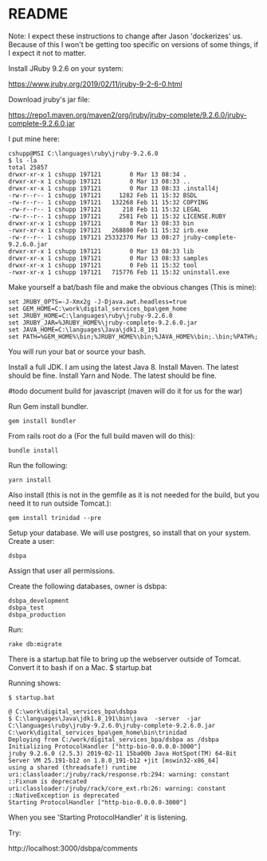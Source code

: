 # README

Note: I expect these instructions to change after Jason 'dockerizes' us. Because of this I won't be getting too
specific on versions of some things, if I expect it not to matter.

Install JRuby 9.2.6 on your system:

https://www.jruby.org/2019/02/11/jruby-9-2-6-0.html

Download jruby's jar file:

https://repo1.maven.org/maven2/org/jruby/jruby-complete/9.2.6.0/jruby-complete-9.2.6.0.jar

I put mine here:
```bazaar
cshupp@MSI C:\languages\ruby\jruby-9.2.6.0
$ ls -la
total 25857
drwxr-xr-x 1 cshupp 197121        0 Mar 13 08:34 .
drwxr-xr-x 1 cshupp 197121        0 Mar 13 08:33 ..
drwxr-xr-x 1 cshupp 197121        0 Mar 13 08:33 .install4j
-rw-r--r-- 1 cshupp 197121     1282 Feb 11 15:32 BSDL
-rw-r--r-- 1 cshupp 197121   132268 Feb 11 15:32 COPYING
-rw-r--r-- 1 cshupp 197121      218 Feb 11 15:32 LEGAL
-rw-r--r-- 1 cshupp 197121     2581 Feb 11 15:32 LICENSE.RUBY
drwxr-xr-x 1 cshupp 197121        0 Mar 13 08:33 bin
-rwxr-xr-x 1 cshupp 197121   268800 Feb 11 15:32 irb.exe
-rw-r--r-- 1 cshupp 197121 25332370 Mar 13 08:27 jruby-complete-9.2.6.0.jar
drwxr-xr-x 1 cshupp 197121        0 Mar 13 08:33 lib
drwxr-xr-x 1 cshupp 197121        0 Mar 13 08:33 samples
drwxr-xr-x 1 cshupp 197121        0 Feb 11 15:32 tool
-rwxr-xr-x 1 cshupp 197121   715776 Feb 11 15:32 uninstall.exe
```

Make yourself a bat/bash file and make the obvious changes (This is mine):
```bazaar
set JRUBY_OPTS=-J-Xmx2g -J-Djava.awt.headless=true 
set GEM_HOME=C:\work\digital_services_bpa\gem_home
set JRUBY_HOME=C:\languages\ruby\jruby-9.2.6.0
set JRUBY_JAR=%JRUBY_HOME%\jruby-complete-9.2.6.0.jar
set JAVA_HOME=C:\languages\Java\jdk1.8_191
set PATH=%GEM_HOME%\bin;%JRUBY_HOME%\bin;%JAVA_HOME%\bin;.\bin;%PATH%;
```

You will run your bat or source your bash.

Install a full JDK.  I am using the latest Java 8.
Install Maven. The latest should be fine.
Install Yarn and Node. The latest should be fine.

#todo
document build for javascript (maven will do it for us for the war)

Run Gem install bundler.

```bazaar
gem install bundler
```

From rails root do a (For the full build maven will do this):
```bazaar
bundle install
```

Run the following:
```
yarn install
```

Also install (this is not in the gemfile as it is not needed for the build, but you need it to run outside Tomcat.):
```bazaar
gem install trinidad --pre
```


Setup your database.  We will use postgres, so install that on your system.
Create a user: 
```bazaar
dsbpa
```

Assign that user all permissions.

Create the following databases, owner is dsbpa:
```bazaar
dsbpa_development
dsbpa_test
dsbpa_production
```

Run:

```bazaar
rake db:migrate
```


There is a startup.bat file to bring up the webserver outside of Tomcat.  Convert it to bash if on a Mac.
$ startup.bat

Running shows:
```bazaar
$ startup.bat

@ C:\work\digital_services_bpa\dsbpa
$ C:\languages\Java\jdk1.8_191\bin\java  -server  -jar C:\languages\ruby\jruby-9.2.6.0\jruby-complete-9.2.6.0.jar C:\work\digital_services_bpa\gem_home\bin\trinidad
Deploying from C:/work/digital_services_bpa/dsbpa as /dsbpa
Initializing ProtocolHandler ["http-bio-0.0.0.0-3000"]
jruby 9.2.6.0 (2.5.3) 2019-02-11 15ba00b Java HotSpot(TM) 64-Bit Server VM 25.191-b12 on 1.8.0_191-b12 +jit [mswin32-x86_64]
using a shared (threadsafe!) runtime
uri:classloader:/jruby/rack/response.rb:294: warning: constant ::Fixnum is deprecated
uri:classloader:/jruby/rack/core_ext.rb:26: warning: constant ::NativeException is deprecated
Starting ProtocolHandler ["http-bio-0.0.0.0-3000"]

```
When you see 'Starting ProtocolHandler' it is listening.

Try:

http://localhost:3000/dsbpa/comments







